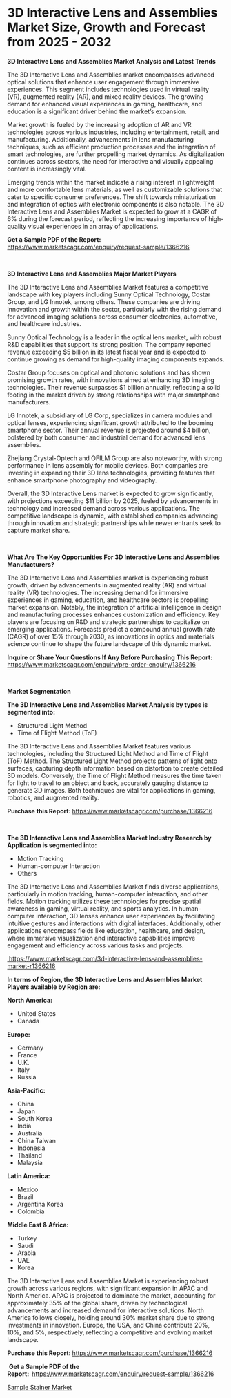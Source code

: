 <p><h1>3D Interactive Lens and Assemblies Market Size, Growth and Forecast from 2025 - 2032</h1></p><p><strong>3D Interactive Lens and Assemblies Market Analysis and Latest Trends</strong></p>
<p><p>The 3D Interactive Lens and Assemblies market encompasses advanced optical solutions that enhance user engagement through immersive experiences. This segment includes technologies used in virtual reality (VR), augmented reality (AR), and mixed reality devices. The growing demand for enhanced visual experiences in gaming, healthcare, and education is a significant driver behind the market’s expansion.</p><p>Market growth is fueled by the increasing adoption of AR and VR technologies across various industries, including entertainment, retail, and manufacturing. Additionally, advancements in lens manufacturing techniques, such as efficient production processes and the integration of smart technologies, are further propelling market dynamics. As digitalization continues across sectors, the need for interactive and visually appealing content is increasingly vital.</p><p>Emerging trends within the market indicate a rising interest in lightweight and more comfortable lens materials, as well as customizable solutions that cater to specific consumer preferences. The shift towards miniaturization and integration of optics with electronic components is also notable. The 3D Interactive Lens and Assemblies Market is expected to grow at a CAGR of 6% during the forecast period, reflecting the increasing importance of high-quality visual experiences in an array of applications.</p></p>
<p><strong>Get a Sample PDF of the Report:&nbsp;</strong> <a href="https://www.marketscagr.com/enquiry/request-sample/1366216?utm_campaign=2565&utm_medium=2&utm_source=Github&utm_content=ia&utm_term=22032025&utm_id=3d-interactive-lens-and-assemblies">https://www.marketscagr.com/enquiry/request-sample/1366216</a></p>
<p>&nbsp;</p>
<p><strong>3D Interactive Lens and Assemblies Major Market Players</strong></p>
<p><p>The 3D Interactive Lens and Assemblies Market features a competitive landscape with key players including Sunny Optical Technology, Costar Group, and LG Innotek, among others. These companies are driving innovation and growth within the sector, particularly with the rising demand for advanced imaging solutions across consumer electronics, automotive, and healthcare industries.</p><p>Sunny Optical Technology is a leader in the optical lens market, with robust R&D capabilities that support its strong position. The company reported revenue exceeding $5 billion in its latest fiscal year and is expected to continue growing as demand for high-quality imaging components expands.</p><p>Costar Group focuses on optical and photonic solutions and has shown promising growth rates, with innovations aimed at enhancing 3D imaging technologies. Their revenue surpasses $1 billion annually, reflecting a solid footing in the market driven by strong relationships with major smartphone manufacturers.</p><p>LG Innotek, a subsidiary of LG Corp, specializes in camera modules and optical lenses, experiencing significant growth attributed to the booming smartphone sector. Their annual revenue is projected around $4 billion, bolstered by both consumer and industrial demand for advanced lens assemblies.</p><p>Zhejiang Crystal-Optech and OFILM Group are also noteworthy, with strong performance in lens assembly for mobile devices. Both companies are investing in expanding their 3D lens technologies, providing features that enhance smartphone photography and videography.</p><p>Overall, the 3D Interactive Lens market is expected to grow significantly, with projections exceeding $11 billion by 2025, fueled by advancements in technology and increased demand across various applications. The competitive landscape is dynamic, with established companies advancing through innovation and strategic partnerships while newer entrants seek to capture market share.</p></p>
<p>&nbsp;</p>
<p><strong>What Are The Key Opportunities For 3D Interactive Lens and Assemblies Manufacturers?</strong></p>
<p><p>The 3D Interactive Lens and Assemblies market is experiencing robust growth, driven by advancements in augmented reality (AR) and virtual reality (VR) technologies. The increasing demand for immersive experiences in gaming, education, and healthcare sectors is propelling market expansion. Notably, the integration of artificial intelligence in design and manufacturing processes enhances customization and efficiency. Key players are focusing on R&D and strategic partnerships to capitalize on emerging applications. Forecasts predict a compound annual growth rate (CAGR) of over 15% through 2030, as innovations in optics and materials science continue to shape the future landscape of this dynamic market.</p></p>
<p><strong>Inquire or Share Your Questions If Any Before Purchasing This Report:</strong> <a href="https://www.marketscagr.com/enquiry/pre-order-enquiry/1366216?utm_campaign=2565&utm_medium=2&utm_source=Github&utm_content=ia&utm_term=22032025&utm_id=3d-interactive-lens-and-assemblies">https://www.marketscagr.com/enquiry/pre-order-enquiry/1366216</a></p>
<p>&nbsp;</p>
<p><strong>Market Segmentation</strong></p>
<p><strong>The 3D Interactive Lens and Assemblies Market Analysis by types is segmented into:</strong></p>
<p><ul><li>Structured Light Method</li><li>Time of Flight Method (ToF)</li></ul></p>
<p><p>The 3D Interactive Lens and Assemblies Market features various technologies, including the Structured Light Method and Time of Flight (ToF) Method. The Structured Light Method projects patterns of light onto surfaces, capturing depth information based on distortion to create detailed 3D models. Conversely, the Time of Flight Method measures the time taken for light to travel to an object and back, accurately gauging distance to generate 3D images. Both techniques are vital for applications in gaming, robotics, and augmented reality.</p></p>
<p><strong>Purchase this Report:&nbsp;</strong><a href="https://www.marketscagr.com/purchase/1366216?utm_campaign=2565&utm_medium=2&utm_source=Github&utm_content=ia&utm_term=22032025&utm_id=3d-interactive-lens-and-assemblies">https://www.marketscagr.com/purchase/1366216</a></p>
<p>&nbsp;</p>
<p><strong>The 3D Interactive Lens and Assemblies Market Industry Research by Application is segmented into:</strong></p>
<p><ul><li>Motion Tracking</li><li>Human-computer Interaction</li><li>Others</li></ul></p>
<p><p>The 3D Interactive Lens and Assemblies Market finds diverse applications, particularly in motion tracking, human-computer interaction, and other fields. Motion tracking utilizes these technologies for precise spatial awareness in gaming, virtual reality, and sports analytics. In human-computer interaction, 3D lenses enhance user experiences by facilitating intuitive gestures and interactions with digital interfaces. Additionally, other applications encompass fields like education, healthcare, and design, where immersive visualization and interactive capabilities improve engagement and efficiency across various tasks and projects.</p></p>
<p><a href="https://www.marketscagr.com/3d-interactive-lens-and-assemblies-market-r1366216?utm_campaign=2565&utm_medium=2&utm_source=Github&utm_content=ia&utm_term=22032025&utm_id=3d-interactive-lens-and-assemblies">&nbsp;https://www.marketscagr.com/3d-interactive-lens-and-assemblies-market-r1366216</a></p>
<p><strong>In terms of Region, the 3D Interactive Lens and Assemblies Market Players available by Region are:</strong></p>
<p>
    <p> <strong> North America: </strong>
        <ul>
            <li>United States</li>
            <li>Canada</li>
        </ul>
        </p> 
    <p> <strong> Europe: </strong>
        <ul>
            <li>Germany</li>
            <li>France</li>
            <li>U.K.</li>
            <li>Italy</li>
            <li>Russia</li>
        </ul>
        </p> 
    <p> <strong> Asia-Pacific: </strong>
        <ul>
            <li>China</li>
            <li>Japan</li>
            <li>South Korea</li>
            <li>India</li>
            <li>Australia</li>
            <li>China Taiwan</li>
            <li>Indonesia</li>
            <li>Thailand</li>
            <li>Malaysia</li>
        </ul>
        </p> 
    <p> <strong> Latin America: </strong>
        <ul>
            <li>Mexico</li>
            <li>Brazil</li>
            <li>Argentina Korea</li>
            <li>Colombia</li>
        </ul>
        </p> 
    <p> <strong> Middle East & Africa: </strong>
        <ul>
            <li>Turkey</li>
            <li>Saudi</li>
            <li>Arabia</li>
            <li>UAE</li>
            <li>Korea</li>
        </ul>
    </p>
    </p>
<p><p>The 3D Interactive Lens and Assemblies Market is experiencing robust growth across various regions, with significant expansion in APAC and North America. APAC is projected to dominate the market, accounting for approximately 35% of the global share, driven by technological advancements and increased demand for interactive solutions. North America follows closely, holding around 30% market share due to strong investments in innovation. Europe, the USA, and China contribute 20%, 10%, and 5%, respectively, reflecting a competitive and evolving market landscape.</p></p>
<p><strong>Purchase this Report: </strong><a href="https://www.marketscagr.com/purchase/1366216?utm_campaign=2565&utm_medium=2&utm_source=Github&utm_content=ia&utm_term=22032025&utm_id=3d-interactive-lens-and-assemblies">https://www.marketscagr.com/purchase/1366216</a></p>
<p>&nbsp;<strong>Get a Sample PDF of the Report:&nbsp;&nbsp;</strong><a href="https://www.marketscagr.com/enquiry/request-sample/1366216?utm_campaign=2565&utm_medium=2&utm_source=Github&utm_content=ia&utm_term=22032025&utm_id=3d-interactive-lens-and-assemblies">https://www.marketscagr.com/enquiry/request-sample/1366216</a></p>
<p><strong></strong></p>
<p><p><a href="https://github.com/bholdsfofie/Market-Research-Report-List-1/blob/main/sample-stainer-market.md?utm_campaign=2565&utm_medium=2&utm_source=Github&utm_content=ia&utm_term=22032025&utm_id=3d-interactive-lens-and-assemblies">Sample Stainer Market</a></p></p>